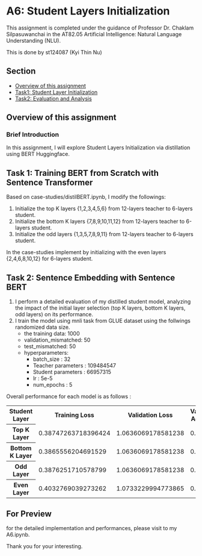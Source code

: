 # A6: Student Layers Initialization

This assignment is completed under the guidance of Professor Dr. Chaklam Silpasuwanchai in the AT82.05 Artificial Intelligence: Natural Language Understanding (NLU).

This is done by st124087 (Kyi Thin Nu)

## Section
- [Overview of this assignment](#overview-of-this-assignment)
- [ Task1:  Student Layer Initialization ](#)
- [ Task2: Evaluation and Analysis](#)

## Overview of this assignment

### Brief Introduction
In this assignment, I will explore Student Layers Initialization via distillation using BERT Huggingface.

## Task 1: Training BERT from Scratch with Sentence Transformer
Based on case-studies/distilBERT.ipynb, I modify the followings:
1) Initialize the top K layers    {1,2,3,4,5,6}    from 12-layers teacher to 6-layers student.
2) Initialize the bottom K layers {7,8,9,10,11,12} from 12-layers teacher to 6-layers student.
3) Initialize the odd layers      {1,3,5,7,8,9,11} from 12-layers teacher to 6-layers student. 

In the case-studies implement by initializing with the even layers {2,4,6,8,10,12} for 6-layers student.

## Task 2: Sentence Embedding with Sentence BERT
1) I perform a detailed evaluation of my distilled student model, analyzing the impact of the initial layer selection (top K layers, bottom K layers, odd layers) on its performance.
2) I train the model using mnli task from GLUE dataset using the follwings randomized data size.
    - the training data: 1000
    - validation_mismatched: 50
    - test_mismatched: 50
    - hyperparameters:
        - batch_size         : 32
        - Teacher parameters : 109484547
        - Student parameters : 66957315
        - lr                 : 5e-5
        - num_epochs         : 5

 Overall performance for each model is as follows :

<table>
    <tr>
        <th>Student Layer</th>
        <th>Training Loss</th>
        <th>Validation Loss</th>
        <th>Validation Accuracy</th>
    </tr>
    <tr>
        <th>Top K Layer </td>
        <td> 0.38747263718396424 </td>
        <td> 1.0636069178581238 </td>
        <td> 0.38 </td>
    </tr>
    <tr>
        <th>Bottom K Layer </td>
        <td> 0.3865556204691529 </td>
        <td> 1.0636069178581238 </td>
        <td> 0.38 </td>
    </tr>
    <tr>
        <th>Odd Layer </td>
        <td> 0.3876251710578799 </td>
        <td> 1.0636069178581238 </td>
        <td> 0.38 </td>
    </tr>
    <tr>
        <th>Even Layer </td>
        <td> 0.4032769039273262 </td>
        <td> 1.0733229994773865 </td>
        <td> 0.38 </td>
    </tr>
    <tr></tr>
</table> 

## For Preview
for the detailed implementation and performances, please visit to my A6.ipynb.

Thank you for your interesting.